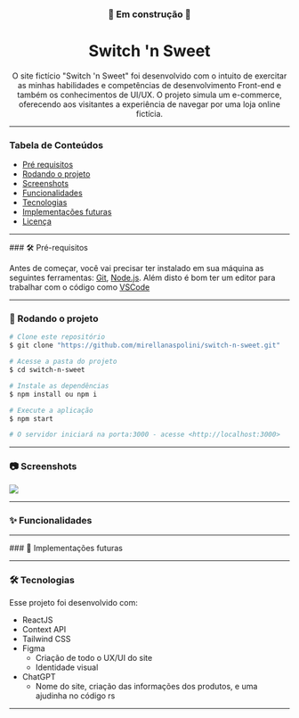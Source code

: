 <h3 align='center'> 🚧 Em construção 🚧</h3>
<h1 align='center'> Switch 'n Sweet</h1>

<p align="center">O site fictício "Switch 'n Sweet" foi desenvolvido com o intuito de exercitar as minhas habilidades e competências de desenvolvimento Front-end e também os conhecimentos de UI/UX. O projeto simula um e-commerce, oferecendo aos visitantes a experiência de navegar por uma loja online fictícia.</p>

<hr>

### Tabela de Conteúdos

- [Pré requisitos](#🛠️-pré-requisitos)
- [Rodando o projeto](#🎲-rodando-o-projeto)
- [Screenshots](#📷-screenshots)
- [Funcionalidades](#✨-funcionalidades)
- [Tecnologias](#🛠-tecnologias)
- [Implementações futuras](#🚀-implementações-futuras)
- [Licença](#licença)



<hr>
### 🛠️ Pré-requisitos

Antes de começar, você vai precisar ter instalado em sua máquina as seguintes ferramentas:
[Git](https://git-scm.com), [Node.js](https://nodejs.org/en/). 
Além disto é bom ter um editor para trabalhar com o código como [VSCode](https://code.visualstudio.com/)

<hr>

### 🎲 Rodando o projeto

```bash
# Clone este repositório
$ git clone "https://github.com/mirellanaspolini/switch-n-sweet.git"

# Acesse a pasta do projeto
$ cd switch-n-sweet

# Instale as dependências
$ npm install ou npm i

# Execute a aplicação
$ npm start

# O servidor iniciará na porta:3000 - acesse <http://localhost:3000>
```
<hr>

### 📷 Screenshots

![](https://github.com/mirellanaspolini/switch-n-sweet/blob/main/public/img/screenshots/)

<hr>

### ✨ Funcionalidades
<hr>
### 🚀 Implementações futuras
<hr>

### 🛠 Tecnologias

Esse projeto foi desenvolvido com:

-   ReactJS
-   Context API
-   Tailwind CSS
-   Figma
    - Criação de todo o UX/UI do site
    - Identidade visual
-   ChatGPT 
    - Nome do site, criação das informações dos produtos, e uma ajudinha no código rs

<hr>


